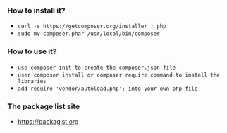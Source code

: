 ### How to install it?
- `curl -s https://getcomposer.org/installer | php`
- `sudo mv composer.phar /usr/local/bin/composer`

### How to use it?
- `use composer init to create the composer.json file`
- `user composer install or composer require command to install the libraries`
- `add require 'vendor/autoload.php'; into your own php file`

### The package list site
- https://packagist.org
